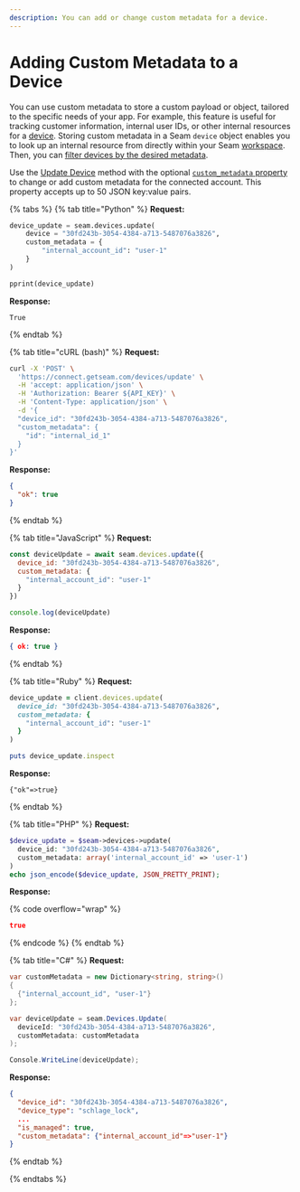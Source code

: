 ```yaml
---
description: You can add or change custom metadata for a device.
---
```


# Adding Custom Metadata to a Device

You can use custom metadata to store a custom payload or object, tailored to the specific needs of your app. For example, this feature is useful for tracking customer information, internal user IDs, or other internal resources for a [device](./). Storing custom metadata in a Seam `device` object enables you to look up an internal resource from directly within your Seam [workspace](../workspaces/). Then, you can [filter devices by the desired metadata](filtering-devices-by-custom-metadata.md).

Use the [Update Device](../../api-clients/devices/update.md) method with the optional [`custom_metadata` property](../../api-clients/devices/#device-properties) to change or add custom metadata for the connected account. This property accepts up to 50 JSON key:value pairs.

{% tabs %}
{% tab title="Python" %}
**Request:**

```python
device_update = seam.devices.update(
    device = "30fd243b-3054-4384-a713-5487076a3826",
    custom_metadata = {
        "internal_account_id": "user-1"
    }
)

pprint(device_update)
```

**Response:**

```
True
```
{% endtab %}

{% tab title="cURL (bash)" %}
**Request:**

```bash
curl -X 'POST' \
  'https://connect.getseam.com/devices/update' \
  -H 'accept: application/json' \
  -H 'Authorization: Bearer ${API_KEY}' \
  -H 'Content-Type: application/json' \
  -d '{
  "device_id": "30fd243b-3054-4384-a713-5487076a3826",
  "custom_metadata": {
    "id": "internal_id_1"
  }
}'
```

**Response:**

```json
{
  "ok": true
}
```
{% endtab %}

{% tab title="JavaScript" %}
**Request:**

```javascript
const deviceUpdate = await seam.devices.update({
  device_id: "30fd243b-3054-4384-a713-5487076a3826",
  custom_metadata: {
    "internal_account_id": "user-1"
  }
})

console.log(deviceUpdate)
```

**Response:**

```json
{ ok: true }
```
{% endtab %}

{% tab title="Ruby" %}
**Request:**

```ruby
device_update = client.devices.update(
  device_id: "30fd243b-3054-4384-a713-5487076a3826",
  custom_metadata: {
    "internal_account_id": "user-1"
  }
)

puts device_update.inspect
```

**Response:**

```
{"ok"=>true}
```
{% endtab %}

{% tab title="PHP" %}
**Request:**

```php
$device_update = $seam->devices->update(
  device_id: "30fd243b-3054-4384-a713-5487076a3826",
  custom_metadata: array('internal_account_id' => 'user-1')
)
echo json_encode($device_update, JSON_PRETTY_PRINT);
```

**Response:**

{% code overflow="wrap" %}
```json
true
```
{% endcode %}
{% endtab %}

{% tab title="C#" %}
**Request:**

```csharp
var customMetadata = new Dictionary<string, string>()
{
  {"internal_account_id", "user-1"}
};

var deviceUpdate = seam.Devices.Update(
  deviceId: "30fd243b-3054-4384-a713-5487076a3826",
  customMetadata: customMetadata
);

Console.WriteLine(deviceUpdate);
```

**Response:**

```json
{
  "device_id": "30fd243b-3054-4384-a713-5487076a3826",
  "device_type": "schlage_lock",
  ...
  "is_managed": true,
  "custom_metadata": {"internal_account_id"=>"user-1"}
}
```
{% endtab %}



{% endtabs %}
